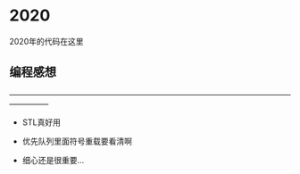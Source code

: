 # 2020

2020年的代码在这里

## 编程感想

—————————————————————————————————————————

+ STL真好用
+ 优先队列里面符号重载要看清啊

+ 细心还是很重要...
